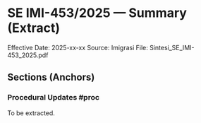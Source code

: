 # SE IMI-453/2025 — Summary (Extract)

Effective Date: 2025-xx-xx
Source: Imigrasi
File: Sintesi_SE_IMI-453_2025.pdf

## Sections (Anchors)

### Procedural Updates #proc
To be extracted.

